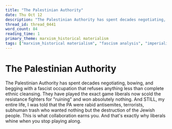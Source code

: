```yaml
---
title: "The Palestinian Authority"
date: Thu Oct 12
description: "The Palestinian Authority has spent decades negotiating, bowing, and begging with a fascist occupation that refuses anything less than complete ethnic..."
thread_id: thread_0441
word_count: 84
reading_time: 1
primary_theme: marxism_historical materialism
tags: ["marxism_historical materialism", "fascism analysis", "imperialism_colonialism"]
---
```


# The Palestinian Authority

The Palestinian Authority has spent decades negotiating, bowing, and begging with a fascist occupation that refuses anything less than complete ethnic cleansing. They have played the exact game liberals now scold the resistance fighters for "ruining" and won absolutely nothing. And STILL, my entire life, I was told that the PA were rabid antisemites, terrorists, subhuman trash who wanted nothing but the destruction of the Jewish people. This is what collaboration earns you. And that's exactly why liberals whine when you stop playing along.